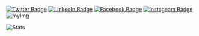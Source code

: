 [![Twitter Badge](https://img.shields.io/twitter/follow/hamidrixvi?style=social)](https://twitter.com/hamidrixvi)
[![LinkedIn Badge](https://img.shields.io/badge/My-LinkedIn-blue)](https://linkedin.com/in/hamidrixvi/)
[![Facebook Badge](https://img.shields.io/badge/Facebook-1877F2?logo=facebook&logoColor=white)](https://facebook.com/hamidrixvi/)
[![Instageam Badge](https://img.shields.io/badge/Instagram-E4405F?logo=instagram&logoColor=white)](https://instagram.com/hamidrixvi)
![myImg](IMG_20200712_150741.png)

![Stats](https://github-readme-stats.vercel.app/api?username=syedhamidali&show_icons=true&theme=radical)
